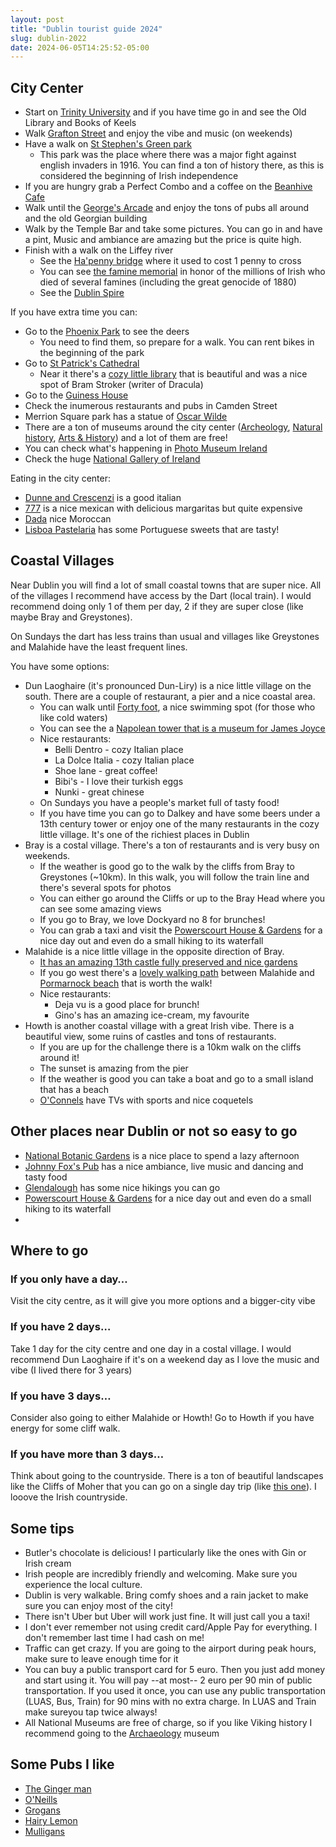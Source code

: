 ```yaml
---
layout: post
title: "Dublin tourist guide 2024"
slug: dublin-2022
date: 2024-06-05T14:25:52-05:00
---
```


## City Center

- Start on [Trinity University](https://g.page/TheBookofKells?share) and if you have time go in and see the Old Library and Books of Keels
- Walk [Grafton Street](https://goo.gl/maps/jg4tmfLggwb4ppC76) and enjoy the  vibe and music (on weekends)
- Have a walk on [St Stephen's Green park](https://goo.gl/maps/G9LXPrvcjqmnjrcP9)
    - This park was the place where there was a major fight against english invaders in 1916. You can find a ton of history there, as this is considered the beginning of Irish independence
- If you are hungry grab a Perfect Combo and a coffee on the [Beanhive Cafe](https://g.page/BeanhiveDublin?share)
- Walk until the [George's Arcade](https://g.page/georgesstreetarcade?share) and enjoy the tons of pubs all around and the old Georgian building
- Walk by the Temple Bar and take some pictures. You can go in and have a pint, Music and ambiance are amazing but the price is quite high.
- Finish with a walk on the Liffey river
    - See the [Ha'penny bridge](https://goo.gl/maps/SKeNqavs8cmAYxRw7) where it used to cost 1 penny to cross
    - You can see [the famine memorial](https://goo.gl/maps/T51kV5UFCteCfCG46) in honor of the millions of Irish who died of several famines (including the great genocide of 1880)
    - See the [Dublin Spire](https://goo.gl/maps/oHeDKHqUAnqx9jUQ6)

If you have extra time you can:

- Go to the [Phoenix Park](https://goo.gl/maps/ph8YvVk1iVNBf2ei7) to see the deers
    - You need to find them, so prepare for a walk. You can rent bikes in the beginning of the park
- Go to [St Patrick's Cathedral](https://goo.gl/maps/gnMQuUCqitAzsYNF6)
    - Near it there's a [cozy little library](https://goo.gl/maps/1vXFE7VURrtgPQBv7) that is beautiful and was a nice spot of Bram Stroker (writer of Dracula)
- Go to the [Guiness House](https://g.page/guinnessstorehouse_d8?share)
- Check the inumerous restaurants and pubs in Camden Street
- Merrion Square park has a statue of [Oscar Wilde](https://maps.app.goo.gl/cozMc8n9Gee9at518)
- There are a ton of museums around the city center ([Archeology](https://maps.app.goo.gl/X34JZQkkJdM5ZYuH7), [Natural history](https://maps.app.goo.gl/YyyfZ5bFXj9jdtFG6), [Arts & History](https://maps.app.goo.gl/gpNkDtbgfru23DBE8)) and a lot of them are free!
- You can check what's happening in [Photo Museum Ireland](https://maps.app.goo.gl/7VMpdytadZBGaLgN6)
- Check the huge [National Gallery of Ireland](https://maps.app.goo.gl/Zobcpm6dKhd4yi6g9)

Eating in the city center:

- [Dunne and Crescenzi](https://amp.corp.stripe.com/deploy/deploy1.northwest.stripe.io%2Fdeploy_8uUQJr05TbCwLcDY5ECHMg) is a good italian
- [777](https://maps.app.goo.gl/78nQajU8HUvnzct68) is a nice mexican with delicious margaritas but quite expensive
- [Dada](https://maps.app.goo.gl/Bso6Xsk2gQButtEy7) nice Moroccan
- [Lisboa Pastelaria](https://maps.app.goo.gl/tjCsLauvEGn5MZFb6) has some Portuguese sweets that are tasty!

## Coastal Villages

Near Dublin you will find a lot of small coastal towns that are super nice. All of the villages I recommend have access by the Dart (local train). I would recommend doing only 1 of them per day, 2 if they are super close (like maybe Bray and Greystones).  

On Sundays the dart has less trains than usual and villages like Greystones and Malahide have the least frequent lines.

You have some options:

- Dun Laoghaire (it's pronounced Dun-Liry) is a nice little village on the south. There are a couple of restaurant, a pier and a nice coastal area.
    - You can walk until [Forty foot](https://maps.app.goo.gl/hZe6rePRJxxhWX7y6), a nice swimming spot (for those who like cold waters)
    - You can see the a [Napolean tower that is a museum for James Joyce](https://maps.app.goo.gl/hZe6rePRJxxhWX7y6)
    - Nice restaurants:
        - Belli Dentro - cozy Italian place
        - La Dolce Italia - cozy Italian place
        - Shoe lane - great coffee!
        - Bibi's - I love their turkish eggs
        - Nunki - great chinese
    - On Sundays you have a people's market full of tasty food! 
    - If you have time you can go to Dalkey and have some beers under a 13th century tower or enjoy one of the many restaurants in the cozy little village. It's one of the richiest places in Dublin
- Bray is a costal village. There's a ton of restaurants and is very busy on weekends.
    - If the weather is good go to the walk by the cliffs from Bray to Greystones (~10km). In this walk, you will follow the train line and there's several spots for photos
    - You can either go around the Cliffs or up to the Bray Head where you can see some amazing views
    - If you go to Bray, we love Dockyard no 8 for brunches!
    - You can grab a taxi and visit the [Powerscourt House & Gardens](https://maps.app.goo.gl/cR42fgyTapSLJ9cM9) for a nice day out and even do a small hiking to its waterfall
- Malahide is a nice little village in the opposite direction of Bray.
    - [It has an amazing 13th castle fully preserved and nice gardens](https://goo.gl/maps/iTFBCcbZRLtedvhK9)
    - If you go west there's a [lovely walking path](https://goo.gl/maps/yMF66f5S3mcPunRw9) between Malahide and [Pormarnock beach](https://goo.gl/maps/HgHniqhDpupq9Pgr5) that is worth the walk!
    - Nice restaurants:
        - Deja vu is a good place for brunch!
        - Gino's has an amazing ice-cream, my favourite
- Howth is another coastal village with a great Irish vibe. There is a beautiful view, some ruins of castles and tons of restaurants.
    - If you are up for the challenge there is a 10km walk on the cliffs around it!
    - The sunset is amazing from the pier
    - If the weather is good you can take a boat and go to a small island that has a beach
    - [O'Connels](https://maps.app.goo.gl/7PAuPUGKmfvq2H8E9) have TVs with sports and nice coquetels

## Other places near Dublin or not so easy to go

- [National Botanic Gardens](https://maps.app.goo.gl/R7CB2k6gbfK1YW3H9) is a nice place to spend a lazy afternoon
- [Johnny Fox's Pub](https://maps.app.goo.gl/2zZCrQNhSveMgXQJ6) has a nice ambiance, live music and dancing and tasty food
- [Glendalough](https://maps.app.goo.gl/mLXmEarRB1kbEdxE7) has some nice hikings you can go
- [Powerscourt House & Gardens](https://maps.app.goo.gl/cR42fgyTapSLJ9cM9) for a nice day out and even do a small hiking to its waterfall
- 


## Where to go

### If you only have a day…

Visit the city centre, as it will give you more options and a bigger-city vibe

### If you have 2 days…

Take 1 day for the city centre and one day in a costal village. I would recommend Dun Laoghaire if it's on a weekend day as I love the music and vibe (I lived there for 3 years)

### If you have 3 days…

Consider also going to either Malahide or Howth! Go to Howth if you have energy for some cliff walk.

### If you have more than 3 days…

Think about going to the countryside. There is a ton of beautiful landscapes like the Cliffs of Moher that you can go on a single day trip (like [this one](https://www.paddywagontours.com/)). I looove the Irish countryside.

## Some tips

- Butler's chocolate is delicious! I particularly like the ones with Gin or Irish cream
- Irish people are incredibly friendly and welcoming. Make sure you experience the local culture.
- Dublin is very walkable. Bring comfy shoes and a rain jacket to make sure you can enjoy most of the city! 
- There isn't Uber but Uber will work just fine. It will just call you a taxi!
- I don't ever remember not using credit card/Apple Pay for everything. I don't remember last time I had cash on me!
- Traffic can get crazy. If you are going to the airport during peak hours, make sure to leave enough time for it
- You can buy a public transport card for 5 euro. Then you just add money and start using it. You will pay --at most-- 2 euro per 90 min of public transportation. If you used it once, you can use any public transportation (LUAS, Bus, Train) for 90 mins with no extra charge. In LUAS and Train make sureyou tap twice always! 
- All National Museums are free of charge, so if you like Viking history I recommend going to the [Archaeology](https://goo.gl/maps/e1WK6wKqK8bN84J8A) museum

## Some Pubs I like

- [The Ginger man](https://goo.gl/maps/fdUsjBMHUQMinTgo9)
- [O'Neills](https://goo.gl/maps/XMCF6ejhUW9Wft6f8)
- [Grogans](https://goo.gl/maps/49TyayemjL86gBq3A)
- [Hairy Lemon](https://maps.app.goo.gl/MFUvN5wC6zkyKAF88)
- [Mulligans](https://maps.app.goo.gl/VNKuUzAEJnrKuRao6)
